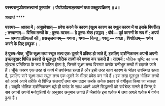 **परस्परानुप्रवेशात्तत्त्वानां पुरुषर्षभ ।** **पौर्वापर्यप्रसङ्लयानं यथा वक्तुॢववक्षितम् ॥ ७॥** 

शब्दार्थ **** 

**परस्पर—** **आपस में** **; अनुप्रवेशात्—** **प्रवेश करने के कारण (सूक्ष्म कारण का स्थूल कारण में या इसके विपरीत)** **; तत्त्वानाम्—** **विभिन्न तत्त्वों के** **; पुरुष-ऋषभ—** **हे पुरुष-श्रेष्ठ (उद्धव)** **; पौर्व—** **पूर्व कारणों के रूप में** **; अपर्य—** **अथवा प्रतिफलों की** **;** **प्रसङ्लयानम्—** **गणना** **; यथा—** **किन्तु** **; वक्तु:—** **वक्ता** **; विवक्षितम्—** **वर्णन करने के लिए इच्छुक।** **.** 

**हे पुरुष-श्रेष्ठ, चूँकि सूक्ष्म तथा स्थूल तत्त्व एक-दूसरे में प्रविष्ट हो जाते हैं, इसलिए** **दार्शनिकजन अपनी अपनी इच्छानुसार विभिन्न प्रकारों से मूलभूत भौतिक तत्त्वों की गणना कर** **सकते हैं।** **तात्पर्य :** भौतिक सृष्टि का जन्म शृंखला प्रतिक्रिया के रूप में घटित होता है, जिसमें सूक्ष्म तत्त्व विस्तार करके घनीभूत तत्त्वों में बदलते जाते हैं। चूँकि कारण एक तरह से कार्य में उपस्थित रहता है और इसी तरह कार्य कारण के भीतर उपस्थित रहता है, इसलिए सारे सूक्ष्म तथा स्थूल तत्त्व एक-दूसरे के भीतर प्रवेश कर गये हैं। इस तरह मूलभूत भौतिक तत्त्वों को अपने अपने तरीके से विभिन्न संलयाएँ तथा नाम प्रदान करके अनेक प्रकार से वर्गीकृत किया जा सकता है। यद्यपि भौतिक दार्शनिकजन बड़े ही घमंड के साथ अपने अपने सिद्धान्तों को सर्वश्रेष्ठ मानते हैं किन्तु वे सब अपनी अपनी मनोवृत्तियों के अनुसार अनुमान लगाते हैं जैसाकि इस श्लोक में तथा अगले श्लोक में वर्णन हुआ है।  